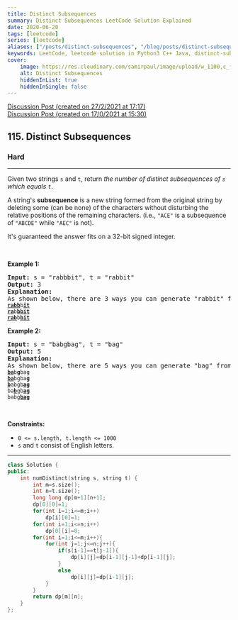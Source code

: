 ```yaml
---
title: Distinct Subsequences
summary: Distinct Subsequences LeetCode Solution Explained
date: 2020-06-20
tags: [leetcode]
series: [leetcode]
aliases: ["/posts/distinct-subsequences", "/blog/posts/distinct-subsequences", "/distinct-subsequences"]
keywords: LeetCode, leetcode solution in Python3 C++ Java, distinct-subsequences solution
cover:
    image: https://res.cloudinary.com/samirpaul/image/upload/w_1100,c_fit,co_rgb:FFFFFF,l_text:Arial_70_bold:Distinct Subsequences/problem-solving.webp
    alt: Distinct Subsequences
    hiddenInList: true
    hiddenInSingle: false
---
```



[Discussion Post (created on 27/2/2021 at 17:17)](https://leetcode.com/problems/distinct-subsequences/discuss/1129570/EASY-DP-or-C%2B%2B)  
[Discussion Post (created on 17/0/2021 at 15:30)](https://leetcode.com/problems/distinct-subsequences/discuss/1021259/Recursion-%2B-Memoization-or-C%2B%2B)  
<h2>115. Distinct Subsequences</h2><h3>Hard</h3><hr><div><p>Given two strings <code>s</code> and <code>t</code>, return <em>the&nbsp;number of distinct subsequences of <code>s</code> which equals <code>t</code></em>.</p>

<p>A string's <strong>subsequence</strong> is a new string formed from the original string by deleting some (can be none) of the characters without disturbing the relative positions of the remaining characters. (i.e., <code>"ACE"</code> is a subsequence of <code>"ABCDE"</code> while <code>"AEC"</code> is not).</p>

<p>It's guaranteed the answer fits on a 32-bit signed integer.</p>

<p>&nbsp;</p>
<p><strong>Example 1:</strong></p>

<pre><strong>Input:</strong> s = "rabbbit", t = "rabbit"
<strong>Output:</strong> 3
<strong>Explanation:</strong>
As shown below, there are 3 ways you can generate "rabbit" from S.
<code><strong><u>rabb</u></strong>b<strong><u>it</u></strong></code>
<code><strong><u>ra</u></strong>b<strong><u>bbit</u></strong></code>
<code><strong><u>rab</u></strong>b<strong><u>bit</u></strong></code>
</pre>

<p><strong>Example 2:</strong></p>

<pre><strong>Input:</strong> s = "babgbag", t = "bag"
<strong>Output:</strong> 5
<strong>Explanation:</strong>
As shown below, there are 5 ways you can generate "bag" from S.
<code><strong><u>ba</u></strong>b<u><strong>g</strong></u>bag</code>
<code><strong><u>ba</u></strong>bgba<strong><u>g</u></strong></code>
<code><u><strong>b</strong></u>abgb<strong><u>ag</u></strong></code>
<code>ba<u><strong>b</strong></u>gb<u><strong>ag</strong></u></code>
<code>babg<strong><u>bag</u></strong></code></pre>

<p>&nbsp;</p>
<p><strong>Constraints:</strong></p>

<ul>
	<li><code>0 &lt;= s.length, t.length &lt;= 1000</code></li>
	<li><code>s</code> and <code>t</code> consist of English letters.</li>
</ul>
</div>

---




```cpp
class Solution {
public:
    int numDistinct(string s, string t) {
        int m=s.size();
        int n=t.size();
        long long dp[m+1][n+1];
        dp[0][0]=1;
        for(int i=1;i<=m;i++)
            dp[i][0]=1;
        for(int i=1;i<=n;i++)
            dp[0][i]=0;
        for(int i=1;i<=m;i++){
            for(int j=1;j<=n;j++){
                if(s[i-1]==t[j-1]){
                    dp[i][j]=dp[i-1][j-1]+dp[i-1][j];
                }
                else
                    dp[i][j]=dp[i-1][j]; 
            }
        }
        return dp[m][n];
    }
};
```
